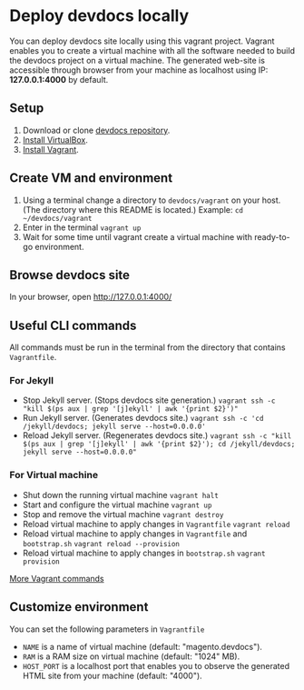 # Deploy devdocs locally

You can deploy devdocs site locally using this vagrant project. Vagrant enables you to create a virtual machine with all the software needed to build the devdocs project on a virtual machine. The generated web-site is accessible through browser from your machine as localhost using IP: **127.0.0.1:4000** by default.

## Setup

1. Download or clone [devdocs repository](https://github.com/magento/devdocs).
2. [Install VirtualBox](https://www.virtualbox.org/wiki/Downloads). 
3. [Install Vagrant](https://www.vagrantup.com/).

## Create VM and environment 

1. Using a terminal change a directory to `devdocs/vagrant` on your host. (The directory where this README is located.) 
 Example: `cd ~/devdocs/vagrant`
2. Enter in the terminal `vagrant up`
3. Wait for some time until vagrant create a virtual machine with ready-to-go environment.

## Browse devdocs site

In your browser, open http://127.0.0.1:4000/

## Useful CLI commands

All commands must be run in the terminal from the directory that contains `Vagrantfile`.

### For Jekyll

- Stop Jekyll server. (Stops devdocs site generation.)
  `vagrant ssh -c "kill $(ps aux | grep '[j]ekyll' | awk '{print $2}')"`
- Run Jekyll server. (Generates devdocs site.)
  `vagrant ssh -c 'cd /jekyll/devdocs; jekyll serve --host=0.0.0.0'`
- Reload Jekyll server. (Regenerates devdocs site.)
 `vagrant ssh -c "kill $(ps aux | grep '[j]ekyll' | awk '{print $2}'); cd /jekyll/devdocs; jekyll serve --host=0.0.0.0"`

### For Virtual machine

- Shut down the running virtual machine
 `vagrant halt`
- Start and configure the virtual machine
  `vagrant up`
- Stop and remove the virtual machine
  `vagrant destroy`
- Reload virtual machine to apply changes in `Vagrantfile` 
  `vagrant reload`
- Reload virtual machine to apply changes in `Vagrantfile` and `bootstrap.sh`
  `vagrant reload --provision`
- Reload virtual machine to apply changes in `bootstrap.sh`
  `vagrant provision`

[More Vagrant commands](https://www.vagrantup.com/docs/cli/up.html)

## Customize environment

You can set the following parameters in `Vagrantfile`
- `NAME` is a name of virtual machine (default: "magento.devdocs").
- `RAM` is a RAM size on virtual machine (default:  "1024" MB).
- `HOST_PORT` is a localhost port that enables you to observe the generated HTML site from your machine (default: "4000"). 